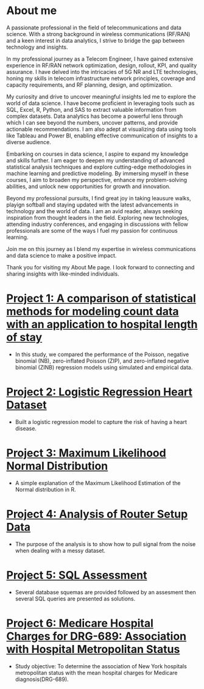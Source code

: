 # About me

A passionate professional in the field of telecommunications and data science. With a strong background in wireless communications (RF/RAN) and a keen interest in data analytics, I strive to bridge the gap between technology and insights.

In my professional journey as a Telecom Engineer, I have gained extensive experience in RF/RAN network optimization, design, rollout, KPI, and quality assurance. I have delved into the intricacies of 5G NR and LTE technologies, honing my skills in telecom infrastructure network principles, coverage and capacity requirements, and RF planning, design, and optimization. 

My curiosity and drive to uncover meaningful insights led me to explore the world of data science. I have become proficient in leveraging tools such as SQL, Excel, R, Python, and SAS to extract valuable information from complex datasets. Data analytics has become a powerful lens through which I can see beyond the numbers, uncover patterns, and provide actionable recommendations. I am also adept at visualizing data using tools like Tableau and Power BI, enabling effective communication of insights to a diverse audience.

Embarking on courses in data science, I aspire to expand my knowledge and skills further. I am eager to deepen my understanding of advanced statistical analysis techniques and explore cutting-edge methodologies in machine learning and predictive modeling. By immersing myself in these courses, I aim to broaden my perspective, enhance my problem-solving abilities, and unlock new opportunities for growth and innovation.

Beyond my professional pursuits, I find great joy in taking leausure walks, playign softball and staying updated with the latest advancements in technology and the world of data. I am an avid reader, always seeking inspiration from thought leaders in the field. Exploring new technologies, attending industry conferences, and engaging in discussions with fellow professionals are some of the ways I fuel my passion for continuous learning.

Join me on this journey as I blend my expertise in wireless communications and data science to make a positive impact.

Thank you for visiting my About Me page. I look forward to connecting and sharing insights with like-minded individuals.

# [Project 1: A comparison of statistical methods for modeling count data with an application to hospital length of stay](https://bmcmedresmethodol.biomedcentral.com/articles/10.1186/s12874-022-01685-8)

* In this study, we compared the performance of the Poisson, negative binomial (NB), zero-inflated Poisson (ZIP), and zero-inflated negative binomial (ZINB) regression models using simulated and empirical data.

# [Project 2: Logistic Regression Heart Dataset](https://github.com/gustavofernandezlembert/Logistic-Regression-Heart-Data-/blob/master/Heart.pdf)

* Built a logistic regression model to capture the risk of having a heart disease. 

# [Project 3: Maximum Likelihood Normal Distribution](https://gustavofernandezlembert.github.io/Maximum-Likelihood/)

* A simple explanation of the Maximum Likelihood Estimation of the Normal distribution in R.

# [Project 4: Analysis of Router Setup Data](https://github.com/gustavofernandezlembert/Analysis-Router-Setup)

* The purpose of the analysis is to show how to pull signal from the noise when dealing with a messy dataset.

# [Project 5: SQL Assessment](https://github.com/gustavofernandezlembert/Example_of_SQL_Querys)

* Several database squemas are provided followed by an assesment then several SQL queries are presented as solutions.

# [Project 6: Medicare Hospital Charges for DRG-689: Association with Hospital Metropolitan Status ](https://github.com/gustavofernandezlembert/Medicare-Hospital-Charges-)

* Study objective: To determine the association of New York hospitals metropolitan status with the mean hospital charges for Medicare diagnosis(DRG-689). 





